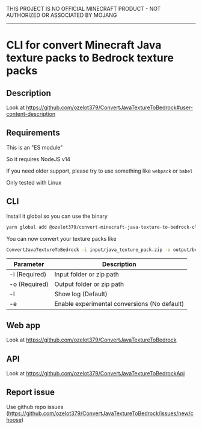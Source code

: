 THIS PROJECT IS NO OFFICIAL MINECRAFT PRODUCT - NOT AUTHORIZED OR ASSOCIATED BY MOJANG

---

# CLI for convert Minecraft Java texture packs to Bedrock texture packs

## Description

Look at https://github.com/ozelot379/ConvertJavaTextureToBedrock#user-content-description

## Requirements

This is an "ES module"

So it requires NodeJS v14

If you need older support, please try to use something like `webpack` or `babel`

Only tested with Linux

## CLI

Install it global so you can use the binary

```bash
yarn global add @ozelot379/convert-minecraft-java-texture-to-bedrock-cli
```

You can now convert your texture packs like

```bash
ConvertJavaTextureToBedrock -i input/java_texture_pack.zip -o output/bedrock_texture_pack.mcpack
```

| Parameter | Description |
|-----------|-------------|
| -i (Required) | Input folder or zip path |
| -o (Required) | Output folder or zip path |
| -l | Show log (Default) |
| -e | Enable experimental conversions (No default) |

## Web app

Look at https://github.com/ozelot379/ConvertJavaTextureToBedrock

## API

Look at https://github.com/ozelot379/ConvertJavaTextureToBedrockApi

## Report issue

Use github repo issues (https://github.com/ozelot379/ConvertJavaTextureToBedrock/issues/new/choose)
